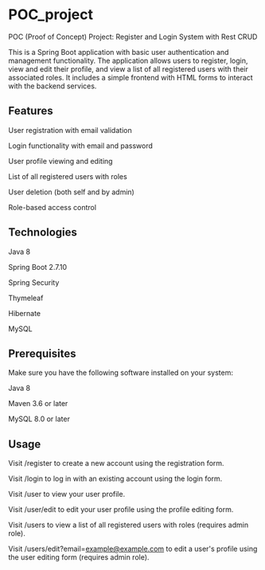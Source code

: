 # POC_project
POC (Proof of Concept) Project: Register and Login System with Rest CRUD

This is a Spring Boot application with basic user authentication and management functionality. The application allows users to register, login, view and edit their profile, and view a list of all registered users with their associated roles. It includes a simple frontend with HTML forms to interact with the backend services.

## Features

User registration with email validation

Login functionality with email and password

User profile viewing and editing

List of all registered users with roles

User deletion (both self and by admin)

Role-based access control

## Technologies

Java 8

Spring Boot 2.7.10

Spring Security

Thymeleaf

Hibernate

MySQL

## Prerequisites
Make sure you have the following software installed on your system:

Java 8

Maven 3.6 or later

MySQL 8.0 or later

## Usage

Visit /register to create a new account using the registration form.

Visit /login to log in with an existing account using the login form.

Visit /user to view your user profile.

Visit /user/edit to edit your user profile using the profile editing form.

Visit /users to view a list of all registered users with roles (requires admin role).

Visit /users/edit?email=example@example.com to edit a user's profile using the user editing form (requires admin role).

